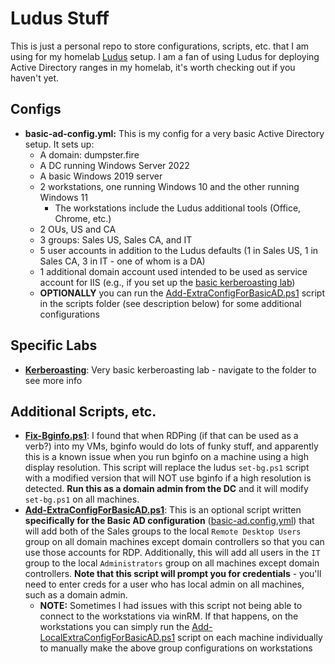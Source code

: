 # Ludus Stuff

This is just a personal repo to store configurations, scripts, etc. that I am using for my homelab [Ludus](https://ludus.cloud/) setup. I am a fan of using Ludus for deploying Active Directory ranges in my homelab, it's worth checking out if you haven't yet.

## Configs

* **basic-ad-config.yml:** This is my config for a very basic Active Directory setup. It sets up:
    - A domain: dumpster.fire 
    - A DC running Windows Server 2022
    - A basic Windows 2019 server
    - 2 workstations, one running Windows 10 and the other running Windows 11
        * The workstations include the Ludus additional tools (Office, Chrome, etc.)
    - 2 OUs, US and CA
    - 3 groups: Sales US, Sales CA, and IT
    - 5 user accounts in addition to the Ludus defaults (1 in Sales US, 1 in Sales CA, 3 in IT - one of whom is a DA)
    - 1 additional domain account used intended to be used as service account for IIS (e.g., if you set up the [basic kerberoasting lab](kerberoasting/README.md))
    - **OPTIONALLY** you can run the [Add-ExtraConfigForBasicAD.ps1](scripts/Add-ExtraConfigForBasicAD.ps1) script in the scripts folder (see description below) for some additional configurations

## Specific Labs

* [**Kerberoasting**](./kerberoasting): Very basic kerberoasting lab - navigate to the folder to see more info

## Additional Scripts, etc.

* [**Fix-Bginfo.ps1**](scripts/Fix-Bginfo.ps1): I found that when RDPing (if that can be used as a verb?) into my VMs, bginfo would do lots of funky stuff, and apparently this is a known issue when you run bginfo on a machine using a high display resolution. This script will replace the ludus `set-bg.ps1` script with a modified version that will NOT use bginfo if a high resolution is detected. **Run this as a domain admin from the DC** and it will modify `set-bg.ps1` on all machines.
* [**Add-ExtraConfigForBasicAD.ps1**](scripts/Add-ExtraConfigForBasicAD.ps1): This is an optional script written **specifically for the Basic AD configuration** \([basic-ad.config.yml](basic-ad-config.yml)\) that will add both of the Sales groups to the local `Remote Desktop Users` group on all domain machines except domain controllers so that you can use those accounts for RDP. Additionally, this will add all users in the `IT` group to the local `Administrators` group on all machines except domain controllers. **Note that this script will prompt you for credentials** - you'll need to enter creds for a user who has local admin on all machines, such as a domain admin.
    - **NOTE:** Sometimes I had issues with this script not being able to connect to the workstations via winRM. If that happens, on the workstations you can simply run the [Add-LocalExtraConfigForBasicAD.ps1](scripts/Add-LocalExtraConfigForBasicAD.ps1) script on each machine individually to manually make the above group configurations on workstations
